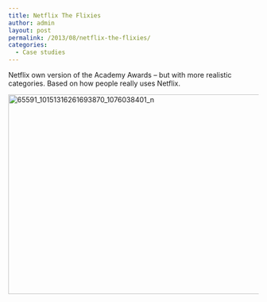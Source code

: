 ```yaml
---
title: Netflix The Flixies
author: admin
layout: post
permalink: /2013/08/netflix-the-flixies/
categories:
  - Case studies
---
```

Netflix own version of the Academy Awards &#8211; but with more realistic categories. Based on how people really uses Netflix.

<!--more-->

<img class="alignnone size-full wp-image-175" alt="65591_10151316261693870_1076038401_n" src="http://blog.agigen.se/wp-content/uploads/2013/08/65591_10151316261693870_1076038401_n.png" width="843" height="403" />